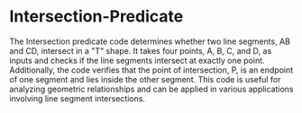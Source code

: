 # Intersection-Predicate
The Intersection predicate code determines whether two line segments, AB and CD, intersect in a "T" shape. It takes four points, A, B, C, and D, as inputs and checks if the line segments intersect at exactly one point. Additionally, the code verifies that the point of intersection, P, is an endpoint of one segment and lies inside the other segment. This code is useful for analyzing geometric relationships and can be applied in various applications involving line segment intersections.

